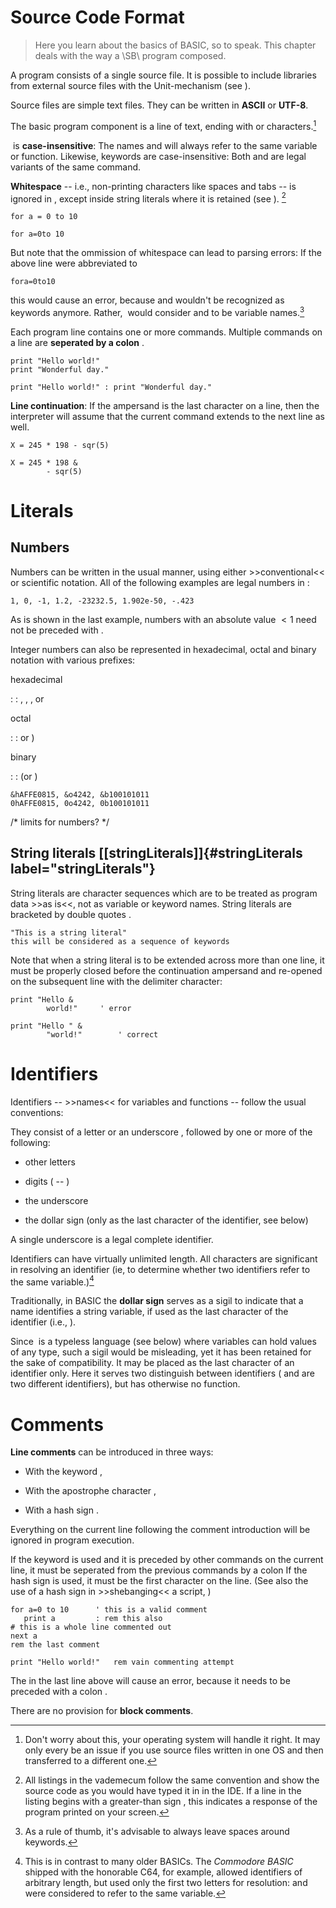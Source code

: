 Source Code Format
==================

> Here you learn about the basics of BASIC, so to speak. This chapter deals with the way a \SB\ program composed.

A program consists of a single source file. It is possible to include
libraries from external source files with the Unit-mechanism (see ).

Source files are simple text files. They can be written in **ASCII** or
**UTF-8**.

The basic program component is a line of text, ending with or
characters.[^1]

 is **case-insensitive**: The names and will always refer to the same
variable or function. Likewise, keywords are case-insensitive: Both and
are legal variants of the same command.

**Whitespace** -- i.e., non-printing characters like spaces and tabs --
is ignored in , except inside string literals where it is retained (see
). [^2]

    for a = 0 to 10

    for a=0to 10

But note that the ommission of whitespace can lead to parsing errors: If
the above line were abbreviated to

    fora=0to10

this would cause an error, because and wouldn't be recognized as
keywords anymore. Rather,  would consider and to be variable names.[^3]

Each program line contains one or more commands. Multiple commands on a
line are **seperated by a colon** .

    print "Hello world!"
    print "Wonderful day."

    print "Hello world!" : print "Wonderful day."

**Line continuation**: If the ampersand is the last character on a line,
then the interpreter will assume that the current command extends to the
next line as well.

    X = 245 * 198 - sqr(5)

    X = 245 * 198 &
            - sqr(5)

Literals
========

Numbers
-------

Numbers can be written in the usual manner, using either
\>\>conventional\<\< or scientific notation. All of the following
examples are legal numbers in :

    1, 0, -1, 1.2, -23232.5, 1.902e-50, -.423

As is shown in the last example, numbers with an absolute value $<1$
need not be preceded with .

Integer numbers can also be represented in hexadecimal, octal and binary
notation with various prefixes:

hexadecimal

:   : , , , or

octal

:   : or )

binary

:   : (or )

<!-- -->

    &hAFFE0815, &o4242, &b100101011
    0hAFFE0815, 0o4242, 0b100101011

/\* limits for numbers? \*/

String literals [\[stringLiterals\]]{#stringLiterals label="stringLiterals"}
----------------------------------------------------------------------------

String literals are character sequences which are to be treated as
program data \>\>as is\<\<, not as variable or keyword names. String
literals are bracketed by double quotes .

    "This is a string literal"
    this will be considered as a sequence of keywords

Note that when a string literal is to be extended across more than one
line, it must be properly closed before the continuation ampersand and
re-opened on the subsequent line with the delimiter character:

    print "Hello &
            world!"     ' error

    print "Hello " &
            "world!"        ' correct

Identifiers
===========

Identifiers -- \>\>names\<\< for variables and functions -- follow the
usual conventions:

They consist of a letter or an underscore , followed by one or more of
the following:

-   other letters

-   digits ( -- )

-   the underscore

-   the dollar sign (only as the last character of the identifier, see
    below)

A single underscore is a legal complete identifier.

Identifiers can have virtually unlimited length. All characters are
significant in resolving an identifier (ie, to determine whether two
identifiers refer to the same variable.)[^4]

Traditionally, in BASIC the **dollar sign** serves as a sigil to
indicate that a name identifies a string variable, if used as the last
character of the identifier (i.e., ).

Since  is a typeless language (see below) where variables can hold
values of any type, such a sigil would be misleading, yet it has been
retained for the sake of compatibility. It may be placed as the last
character of an identifier only. Here it serves two distinguish between
identifiers ( and are two different identifiers), but has otherwise no
function.

Comments
========

**Line comments** can be introduced in three ways:

-   With the keyword ,

-   With the apostrophe character ,

-   With a hash sign .

Everything on the current line following the comment introduction will
be ignored in program execution.

If the keyword is used and it is preceded by other commands on the
current line, it must be seperated from the previous commands by a colon
If the hash sign is used, it must be the first character on the line.
(See also the use of a hash sign in \>\>shebanging\<\< a script, )

    for a=0 to 10      ' this is a valid comment
       print a         : rem this also
    # this is a whole line commented out
    next a
    rem the last comment

    print "Hello world!"   rem vain commenting attempt

The in the last line above will cause an error, because it needs to be
preceded with a colon .

There are no provision for **block comments**.

[^1]: Don't worry about this, your operating system will handle it
    right. It may only every be an issue if you use source files written
    in one OS and then transferred to a different one.

[^2]: All listings in the vademecum follow the same convention and show
    the source code as you would have typed it in in the IDE. If a line
    in the listing begins with a greater-than sign , this indicates a
    response of the program printed on your screen.

[^3]: As a rule of thumb, it's advisable to always leave spaces around
    keywords.

[^4]: This is in contrast to many older BASICs. The *Commodore BASIC*
    shipped with the honorable C64, for example, allowed identifiers of
    arbitrary length, but used only the first two letters for
    resolution: and were considered to refer to the same variable.
